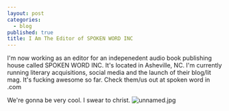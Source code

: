 ```yaml
---
layout: post
categories: 
  - blog
published: true
title: I Am The Editor of SPOKEN WORD INC
---
```






I'm now working as an editor for an indepenedent audio book publishing house called SPOKEN WORD INC. It's located in Asheville, NC. I'm currently running literary acquisitions, social media and the launch of their blog/lit mag. It's fucking awesome so far. Check them/us out at spoken word in .com

We're gonna be very cool. I swear to christ. ![unnamed.jpg]({{site.baseurl}}/media/unnamed.jpg)
